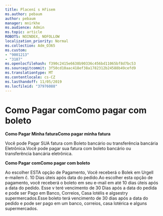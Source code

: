 ```yaml
---
title: Placení s Hřisem
ms.author: pebaum
author: pebaum
manager: mnirkhe
ms.audience: Admin
ms.topic: article
ROBOTS: NOINDEX, NOFOLLOW
localization_priority: Normal
ms.collection: Adm_O365
ms.custom:
- "9001213"
- "3187"
ms.openlocfilehash: f390c2415e6638b90336c456bd11065bf8d7bc53
ms.sourcegitcommit: 3f50cd10aac418ef38a1782312b24588b49cefd9
ms.translationtype: MT
ms.contentlocale: cs-CZ
ms.lasthandoff: 11/05/2019
ms.locfileid: "37976088"
---
```

# <a name="como-pagar-com-boleto"></a><span data-ttu-id="df0a0-102">Como Pagar com</span><span class="sxs-lookup"><span data-stu-id="df0a0-102">Como pagar com boleto</span></span>

<span data-ttu-id="df0a0-103">**Como Pagar Minha fatura**</span><span class="sxs-lookup"><span data-stu-id="df0a0-103">**Como pagar minha fatura**</span></span>

<span data-ttu-id="df0a0-104">Você pode Pagar SUA fatura com Boleto bancário ou transferência bancária Eletrônica.</span><span class="sxs-lookup"><span data-stu-id="df0a0-104">Você pode pagar sua fatura com boleto bancário ou transferência bancária eletrônica.</span></span>

<span data-ttu-id="df0a0-105">**Como Pagar com**</span><span class="sxs-lookup"><span data-stu-id="df0a0-105">**Como pagar com  boleto**</span></span>

<span data-ttu-id="df0a0-106">Ao escolher ESTA opção de Pagamento, Você receberá o Bolek em ́Urgell e-mailem č. 10 Dias úteis após data do pedido.</span><span class="sxs-lookup"><span data-stu-id="df0a0-106">Ao escolher  esta opção de pagamento, você receberá o boleto em seu e-mail em até 10 dias úteis após a data do pedido.</span></span> <span data-ttu-id="df0a0-107">Esse v teré vencimento de 30 Dias após a data do pedida e pode ser Pago em Banco, Correios, Casa lotélis e algsestry supermercados.</span><span class="sxs-lookup"><span data-stu-id="df0a0-107">Esse boleto terá vencimento de 30 dias após a data do pedido e pode ser pago em um banco, correios, casa lotérica e alguns supermercados.</span></span> 